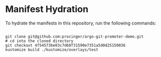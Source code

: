 
# Manifest Hydration

To hydrate the manifests in this repository, run the following commands:

```shell

git clone git@github.com:procinger/argo-git-promoter-demo.git
# cd into the cloned directory
git checkout 4f54573be03c7d68f31590e7351a5d0d25150036
kustomize build ./kustomize/overlays/test
```